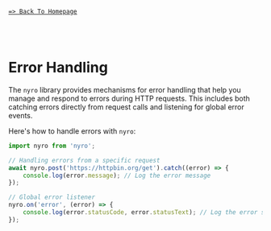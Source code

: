 [`=> Back To Homepage`](../readme.md)

<br>
<br>

# Error Handling

The `nyro` library provides mechanisms for error handling that help you manage and respond to errors during HTTP requests. This includes both catching errors directly from request calls and listening for global error events.

Here's how to handle errors with `nyro`:

```js
import nyro from 'nyro';

// Handling errors from a specific request
await nyro.post('https://httpbin.org/get').catch((error) => {
    console.log(error.message); // Log the error message
});

// Global error listener
nyro.on('error', (error) => {
    console.log(error.statusCode, error.statusText); // Log the error status code and status text
});
```